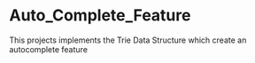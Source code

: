 # Auto_Complete_Feature
This projects implements the Trie Data Structure which create an autocomplete feature
